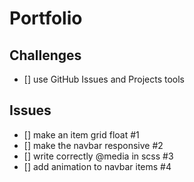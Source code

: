 # Portfolio

## Challenges
* [] use GitHub Issues and Projects tools

## Issues
* [] make an item grid float #1
* [] make the navbar responsive #2
* [] write correctly @media in scss #3
* [] add animation to navbar items #4